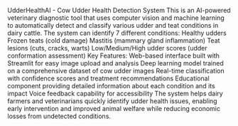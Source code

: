 UdderHealthAI - Cow Udder Health Detection System
This is an AI-powered veterinary diagnostic tool that uses computer vision and machine learning to automatically detect and classify various udder and teat conditions in dairy cattle. The system can identify 7 different conditions:
Healthy udders
Frozen teats (cold damage)
Mastitis (mammary gland inflammation)
Teat lesions (cuts, cracks, warts)
Low/Medium/High udder scores (udder conformation assessment)
Key Features:
Web-based interface built with Streamlit for easy image upload and analysis
Deep learning model trained on a comprehensive dataset of cow udder images
Real-time classification with confidence scores and treatment recommendations
Educational component providing detailed information about each condition and its impact
Voice feedback capability for accessibility
The system helps dairy farmers and veterinarians quickly identify udder health issues, enabling early intervention and improved animal welfare while reducing economic losses from undetected conditions.
